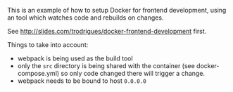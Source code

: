 This is an example of how to setup Docker for frontend development, using an tool which watches code and rebuilds on changes.

See http://slides.com/trodrigues/docker-frontend-development first.

Things to take into account:

- webpack is being used as the build tool
- only the `src` directory is being shared with the container (see docker-compose.yml) so only code changed there will trigger a change.
- webpack needs to be bound to host `0.0.0.0`
